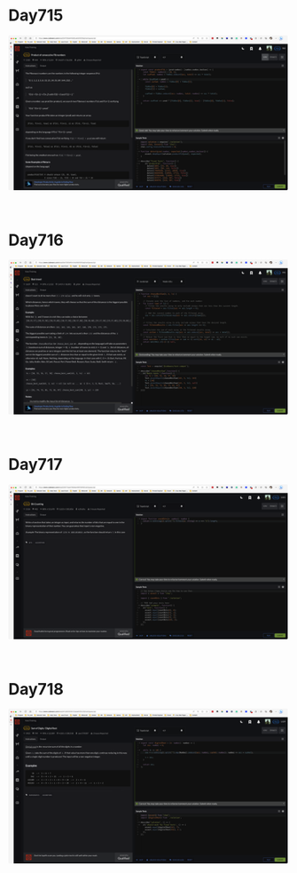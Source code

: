 # Day715

![day715](2307img.assets/day715.png)

&nbsp;

# Day716

![day716](2307img.assets/day716.png)

&nbsp;

# Day717

![day717](2307img.assets/day717.png)

&nbsp;

# Day718

![day718](2307img.assets/day718.png)